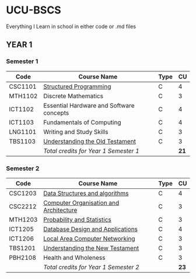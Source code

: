 # UCU-BSCS
Everything I Learn in school in either code or .md files


## YEAR 1

### **Semester 1**

| Code    | Course Name                              | Type | CU     |
| ------- | ---------------------------------------- | ---- | ------ |
| CSC1101 | [Structured Programming](https://github.com/anzonathan/UCU-BSCS/blob/main/Year%201/Sem%201/Structured%20Programming.md)                   | C    | 4      |
| MTH1102 | Discrete Mathematics                     | C    | 3      |
| ICT1102 | Essential Hardware and Software concepts | C    | 4      |
| ICT1103 | Fundamentals of Computing                | C    | 4      |
| LNG1101 | Writing and Study Skills                 | C    | 3      |
| TBS1103 | [Understanding the Old Testament](https://github.com/anzonathan/UCU-BSCS/blob/main/Year%201/Sem%201/Old%20Testament.md)         | C    | 3      |
|         | _Total credits for Year 1 Semester 1_    |      | **21** |


### **Semester 2**
| Code    | Course Name                            | Type | CU     |
| ------- | -------------------------------------- | ---- | ------ |
| CSC1203 | [Data Structures and algorithms](https://github.com/anzonathan/UCU-BSCS/tree/main/Year%201%20-%20Sem%202/CSC1203)         | C    | 4      |
| CSC2212 | [Computer Organisation and Architecture](https://github.com/anzonathan/UCU-BSCS/blob/main/Year%201%20-%20Sem%202/CSC2212/README.md) | C    | 3      |
| MTH1203 | [Probability and Statistics](https://github.com/anzonathan/UCU-BSCS/tree/main/Year%201%20-%20Sem%202/MTH1203)             | C    | 3      |
| ICT1205 | [Database Design and Applications](https://github.com/anzonathan/UCU-BSCS/tree/main/Year%201%20-%20Sem%202/ICT1205)      | C    | 4      |
| ICT1206 | [Local Area Computer Networking](https://github.com/anzonathan/UCU-BSCS/blob/main/Year%201%20-%20Sem%202/ICT1206/LAN.md)         | C    | 3      |
| TBS1201 | [Understanding the New Testament](https://github.com/anzonathan/UCU-BSCS/blob/main/Year%201%20-%20Sem%202/TBS1201/Content.md)       | C    | 3      |
| PBH2108 | Health and Wholeness                   | C    | 3      |
|         | _Total credits for Year 1 Semester 2_  |      | **23** |
